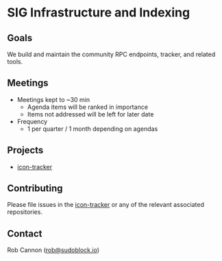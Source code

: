
# SIG Infrastructure and Indexing

## Goals

We build and maintain the community RPC endpoints, tracker, and related tools. 

## Meetings

- Meetings kept to ~30 min
  - Agenda items will be ranked in importance 
  - Items not addressed will be left for later date 
- Frequency 
  - 1 per quarter / 1 month depending on agendas

## Projects

- [icon-tracker](https://github.com/sudoblockio/icon-tracker)

## Contributing

Please file issues in the [icon-tracker](https://github.com/sudoblockio/icon-tracker) or any of the relevant associated repositories. 

## Contact

Rob Cannon (rob@sudoblock.io)
